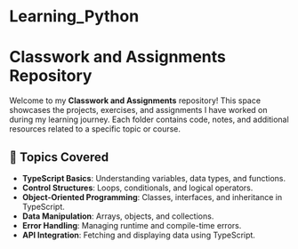 # Learning_Python

<title> 
    Classwork and Assignments Repository 
</title>

</head>
<body>
    <h1>Classwork and Assignments Repository</h1>
    <p>
        Welcome to my <strong>Classwork and Assignments</strong> repository! 
        This space showcases the projects, exercises, and assignments I have worked on during my learning journey. 
        Each folder contains code, notes, and additional resources related to a specific topic or course.
    </p>

  <h2>🚀 Topics Covered</h2>
    <ul>
        <li><strong>TypeScript Basics</strong>: Understanding variables, data types, and functions.</li>
        <li><strong>Control Structures</strong>: Loops, conditionals, and logical operators.</li>
        <li><strong>Object-Oriented Programming</strong>: Classes, interfaces, and inheritance in TypeScript.</li>
        <li><strong>Data Manipulation</strong>: Arrays, objects, and collections.</li>
        <li><strong>Error Handling</strong>: Managing runtime and compile-time errors.</li>
        <li><strong>API Integration</strong>: Fetching and displaying data using TypeScript.</li>
    </ul>

